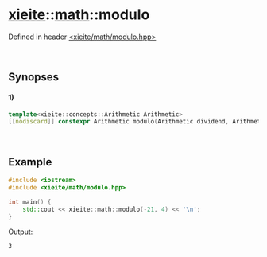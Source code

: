 # [xieite](../xieite.md)\:\:[math](../math.md)\:\:modulo
Defined in header [<xieite/math/modulo.hpp>](../../include/xieite/math/modulo.hpp)

&nbsp;

## Synopses
#### 1)
```cpp
template<xieite::concepts::Arithmetic Arithmetic>
[[nodiscard]] constexpr Arithmetic modulo(Arithmetic dividend, Arithmetic divisor) noexcept;
```

&nbsp;

## Example
```cpp
#include <iostream>
#include <xieite/math/modulo.hpp>

int main() {
    std::cout << xieite::math::modulo(-21, 4) << '\n';
}
```
Output:
```
3
```
